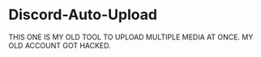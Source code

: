 # Discord-Auto-Upload

THIS ONE IS MY OLD TOOL TO UPLOAD MULTIPLE MEDIA AT ONCE. MY OLD ACCOUNT GOT HACKED.
